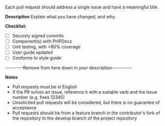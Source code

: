 Each pull request should address a single issue and have a meaningful title.

**Description**
Explain what you have changed, and why.

**Checklist:**
- [ ] Securely signed commits
- [ ] Component(s) with PHPDocs
- [ ] Unit testing, with >80% coverage
- [ ] User guide updated
- [ ] Conforms to style guide

---------Remove from here down in your description----------

**Notes**
- Pull requests must be in English
- If the PR solves an issue, reference it with a suitable verb and the issue number
(e.g. fixes <hash>12345)
- Unsolicited pull requests will be considered, but there is no guarantee of acceptance
- Pull requests should be from a feature branch in the contributor's fork of the repository
  to the develop branch of the project repository
